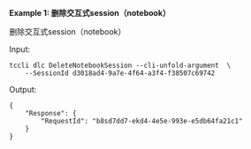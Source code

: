 **Example 1: 删除交互式session（notebook）**

删除交互式session（notebook）

Input: 

```
tccli dlc DeleteNotebookSession --cli-unfold-argument  \
    --SessionId d3018ad4-9a7e-4f64-a3f4-f38507c69742
```

Output: 
```
{
    "Response": {
        "RequestId": "b8sd7dd7-ekd4-4e5e-993e-e5db64fa21c1"
    }
}
```

